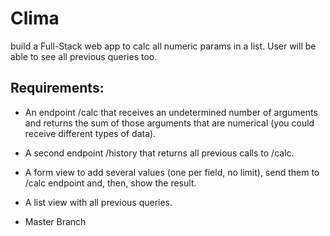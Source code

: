 # Clima

build a Full-Stack web app to calc all numeric params in a list. User will be able to see all previous queries too.

## Requirements:

- An endpoint /calc that receives an undetermined number of arguments and returns the sum of those arguments that are numerical (you could receive different types of data).
- A second endpoint /history that returns all previous calls to /calc.
- A form view to add several values (one per field, no limit), send them to /calc endpoint and, then, show the result.
- A list view with all previous queries.

- Master Branch

